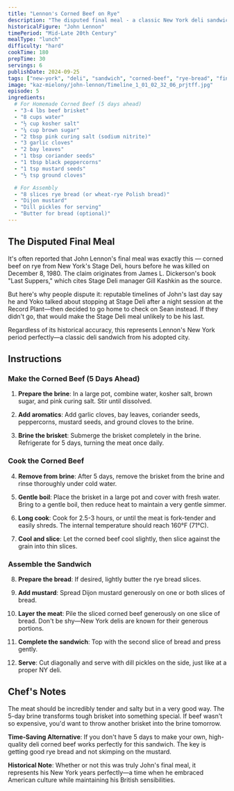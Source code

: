 ```yaml
---
title: "Lennon's Corned Beef on Rye"
description: "The disputed final meal - a classic New York deli sandwich that may have been John Lennon's last"
historicalFigure: "John Lennon"
timePeriod: "Mid-Late 20th Century"
mealType: "lunch"
difficulty: "hard"
cookTime: 180
prepTime: 30
servings: 6
publishDate: 2024-09-25
tags: ["new-york", "deli", "sandwich", "corned-beef", "rye-bread", "final-meal"]
image: "kaz-mielony/john-lennon/Timeline_1_01_02_32_06_prjtff.jpg"
episode: 5
ingredients:
  # For Homemade Corned Beef (5 days ahead)
  - "3-4 lbs beef brisket"
  - "8 cups water"
  - "½ cup kosher salt"
  - "¼ cup brown sugar"
  - "2 tbsp pink curing salt (sodium nitrite)"
  - "3 garlic cloves"
  - "2 bay leaves"
  - "1 tbsp coriander seeds"
  - "1 tbsp black peppercorns"
  - "1 tsp mustard seeds"
  - "½ tsp ground cloves"

  # For Assembly
  - "8 slices rye bread (or wheat-rye Polish bread)"
  - "Dijon mustard"
  - "Dill pickles for serving"
  - "Butter for bread (optional)"
---
```


## The Disputed Final Meal

It's often reported that John Lennon's final meal was exactly this — corned beef on rye from New York's Stage Deli, hours before he was killed on December 8, 1980. The claim originates from James L. Dickerson's book "Last Suppers," which cites Stage Deli manager Gill Kashkin as the source.

But here's why people dispute it: reputable timelines of John's last day say he and Yoko talked about stopping at Stage Deli after a night session at the Record Plant—then decided to go home to check on Sean instead. If they didn't go, that would make the Stage Deli meal unlikely to be his last.

Regardless of its historical accuracy, this represents Lennon's New York period perfectly—a classic deli sandwich from his adopted city.

## Instructions

### Make the Corned Beef (5 Days Ahead)

1. **Prepare the brine**: In a large pot, combine water, kosher salt, brown sugar, and pink curing salt. Stir until dissolved.

2. **Add aromatics**: Add garlic cloves, bay leaves, coriander seeds, peppercorns, mustard seeds, and ground cloves to the brine.

3. **Brine the brisket**: Submerge the brisket completely in the brine. Refrigerate for 5 days, turning the meat once daily.

### Cook the Corned Beef

4. **Remove from brine**: After 5 days, remove the brisket from the brine and rinse thoroughly under cold water.

5. **Gentle boil**: Place the brisket in a large pot and cover with fresh water. Bring to a gentle boil, then reduce heat to maintain a very gentle simmer.

6. **Long cook**: Cook for 2.5-3 hours, or until the meat is fork-tender and easily shreds. The internal temperature should reach 160°F (71°C).

7. **Cool and slice**: Let the corned beef cool slightly, then slice against the grain into thin slices.

### Assemble the Sandwich

8. **Prepare the bread**: If desired, lightly butter the rye bread slices.

9. **Add mustard**: Spread Dijon mustard generously on one or both slices of bread.

10. **Layer the meat**: Pile the sliced corned beef generously on one slice of bread. Don't be shy—New York delis are known for their generous portions.

11. **Complete the sandwich**: Top with the second slice of bread and press gently.

12. **Serve**: Cut diagonally and serve with dill pickles on the side, just like at a proper NY deli.

## Chef's Notes

The meat should be incredibly tender and salty but in a very good way. The 5-day brine transforms tough brisket into something special. If beef wasn't so expensive, you'd want to throw another brisket into the brine tomorrow.

**Time-Saving Alternative**: If you don't have 5 days to make your own, high-quality deli corned beef works perfectly for this sandwich. The key is getting good rye bread and not skimping on the mustard.

**Historical Note**: Whether or not this was truly John's final meal, it represents his New York years perfectly—a time when he embraced American culture while maintaining his British sensibilities.
